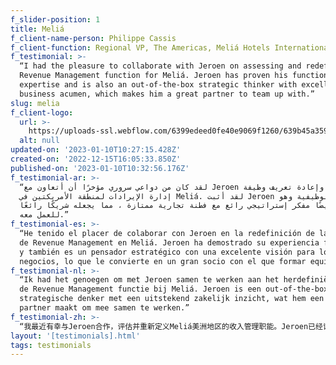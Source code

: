 ```yaml
---
f_slider-position: 1
title: Meliá
f_client-name-person: Philippe Cassis
f_client-function: Regional VP, The Americas, Meliá Hotels International
f_testimonial: >-
  “I had the pleasure to collaborate with Jeroen on assessing and redefining the
  Revenue Management function for Meliá. Jeroen has proven his functional
  expertise and is also an out-of-the-box strategic thinker with excellent
  business acumen, which makes him a great partner to team up with.”
slug: melia
f_client-logo:
  url: >-
    https://uploads-ssl.webflow.com/6399edeed0fe40e9069f1260/639b45a359b91cf91e1f49ec_melia.png
  alt: null
updated-on: '2023-01-10T10:27:15.428Z'
created-on: '2022-12-15T16:05:33.850Z'
published-on: '2023-01-10T10:32:56.176Z'
f_testimonial-ar: >-
  “لقد كان من دواعي سروري مؤخرًا أن أتعاون مع Jeroen في تقييم وإعادة تعريف وظيفة
  إدارة الإيرادات لمنطقة الأمريكتين في Meliá. لقد أثبت Jeroen خبرته الوظيفية وهو
  أيضًا مفكر إستراتيجي رائع مع فطنة تجارية ممتازة ، مما يجعله شريكًا رائعًا
  للعمل معه.”
f_testimonial-es: >-
  “He tenido el placer de colaborar con Jeroen en la redefinición de la función
  de Revenue Management en Meliá. Jeroen ha demostrado su experiencia funcional
  y también es un pensador estratégico con una excelente visión para los
  negocios, lo que le convierte en un gran socio con el que formar equipo.”
f_testimonial-nl: >-
  “Ik had het genoegen om met Jeroen samen te werken aan het herdefiniëren van
  de Revenue Management functie bij Meliá. Jeroen is een out-of-the-box
  strategische denker met een uitstekend zakelijk inzicht, wat hem een fijne
  partner maakt om mee samen te werken.”
f_testimonial-zh: >-
  “我最近有幸与Jeroen合作，评估并重新定义Meliá美洲地区的收入管理职能。Jeroen已经证明了他的职能专长，同时也是一个伟大的发散性战略思想家，具有出色的商业头脑，这使他成为一个伟大的合作伙伴。”
layout: '[testimonials].html'
tags: testimonials
---
```



